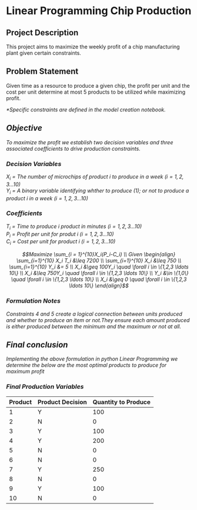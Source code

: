 # Linear Programming Chip Production

## Project Description
This project aims to maximize the weekly profit of a chip manufacturing plant given certain constraints.

## Problem Statement
Given time as a resource to produce a given chip, the profit per unit and the cost per unit determine at most 5 products to be utilized while maximizing profit.

<i>*Specific constraints are defined in the model creation notebook.

## Objective
To maximize the profit we establish two decision variables and three associated coefficients to drive production constraints.

### Decision Variables
$X_i$ = The number of microchips of product $i$ to produce in a week $(i = 1,2,3...10)$<br>
$Y_i$ = A binary variable identifying whther to produce (1); or not to produce a product $i$ in a week $(i = 1,2,3...10)$

### Coefficients
$T_i$ = Time to produce $i$ product in minutes $(i=1,2,3...10)$ <br>
$P_i$ = Profit per unit for produt $i$ $(i=1,2,3...10)$<br>
$C_i$ = Cost per unit for product $i$ $(i=1,2,3...10)$<br>


```math
Maximize \sum_{i = 1}^{10}X_i(P_i-C_i) \\
Given \begin{align}
\sum_{i=1}^{10} X_i T_i &\leq 7200 \\
\sum_{i=1}^{10} X_i &\leq 750 \\
\sum_{i=1}^{10} Y_i &= 5 \\
X_i &\geq 100Y_i \quad \forall i \in \{1,2,3 \ldots 10\} \\
X_i &\leq 750Y_i \quad \forall i \in \{1,2,3 \ldots 10\} \\
Y_i &\in \{1,0\} \quad \forall i \in \{1,2,3 \ldots 10\} \\
X_i &\geq 0 \quad \forall i \in \{1,2,3 \ldots 10\}
\end{align}
```
### Formulation Notes
Constraints 4 and 5 create a logical connection between units produced and whether to produce an item or not.They ensure each amount produced is either produced between the minimum and the maximum or not at all.

## Final conclusion
Implementing the above formulation in python Linear Programming we determine the below are the most optimal products to produce for maximum profit

### Final Production Variables

| Product | Product Decision | Quantity to Produce |
|---------|------------------|---------------------|
| 1       | Y                | 100                 |
| 2       | N                | 0                   |
| 3       | Y                | 100                 |
| 4       | Y                | 200                 |
| 5       | N                | 0                   |
| 6       | N                | 0                   |
| 7       | Y                | 250                 |
| 8       | N                | 0                   |
| 9       | Y                | 100                 |
| 10      | N                | 0                   |